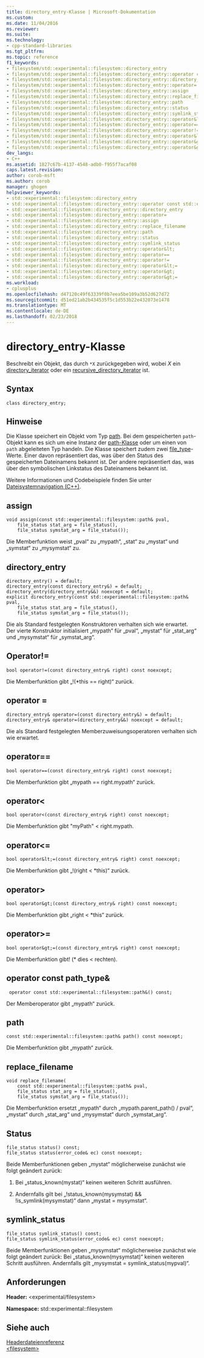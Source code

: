 ```yaml
---
title: directory_entry-Klasse | Microsoft-Dokumentation
ms.custom: 
ms.date: 11/04/2016
ms.reviewer: 
ms.suite: 
ms.technology:
- cpp-standard-libraries
ms.tgt_pltfrm: 
ms.topic: reference
f1_keywords:
- filesystem/std::experimental::filesystem::directory_entry
- filesystem/std::experimental::filesystem::directory_entry::operator const std::experimental::filesystem::path &
- filesystem/std::experimental::filesystem::directory_entry::directory_entry
- filesystem/std::experimental::filesystem::directory_entry::operator=
- filesystem/std::experimental::filesystem::directory_entry::assign
- filesystem/std::experimental::filesystem::directory_entry::replace_filename
- filesystem/std::experimental::filesystem::directory_entry::path
- filesystem/std::experimental::filesystem::directory_entry::status
- filesystem/std::experimental::filesystem::directory_entry::symlink_status
- filesystem/std::experimental::filesystem::directory_entry::operator&lt;
- filesystem/std::experimental::filesystem::directory_entry::operator==
- filesystem/std::experimental::filesystem::directory_entry::operator!=
- filesystem/std::experimental::filesystem::directory_entry::operator&lt;=
- filesystem/std::experimental::filesystem::directory_entry::operator&gt;
- filesystem/std::experimental::filesystem::directory_entry::operator&gt;=
dev_langs:
- C++
ms.assetid: 1827c67b-4137-4548-adb0-f955f7acaf08
caps.latest.revision: 
author: corob-msft
ms.author: corob
manager: ghogen
helpviewer_keywords:
- std::experimental::filesystem::directory_entry
- std::experimental::filesystem::directory_entry::operator const std::experimental::filesystem::path &
- std::experimental::filesystem::directory_entry::directory_entry
- std::experimental::filesystem::directory_entry::operator=
- std::experimental::filesystem::directory_entry::assign
- std::experimental::filesystem::directory_entry::replace_filename
- std::experimental::filesystem::directory_entry::path
- std::experimental::filesystem::directory_entry::status
- std::experimental::filesystem::directory_entry::symlink_status
- std::experimental::filesystem::directory_entry::operator&lt;
- std::experimental::filesystem::directory_entry::operator==
- std::experimental::filesystem::directory_entry::operator!=
- std::experimental::filesystem::directory_entry::operator&lt;=
- std::experimental::filesystem::directory_entry::operator&gt;
- std::experimental::filesystem::directory_entry::operator&gt;=
ms.workload:
- cplusplus
ms.openlocfilehash: d47120c49f63339f0b7eea5be109a3b52d627d72
ms.sourcegitcommit: d51ed21ab2b434535f5c1d553b22e432073e1478
ms.translationtype: MT
ms.contentlocale: de-DE
ms.lasthandoff: 02/23/2018
---
```

# <a name="directoryentry-class"></a>directory_entry-Klasse
Beschreibt ein Objekt, das durch `*X` zurückgegeben wird, wobei *X* ein [directory_iterator](../standard-library/directory-iterator-class.md) oder ein [recursive_directory_iterator](../standard-library/recursive-directory-iterator-class.md) ist.  
  
## <a name="syntax"></a>Syntax  
  
```  
class directory_entry;  
```  
  
## <a name="remarks"></a>Hinweise  
 Die Klasse speichert ein Objekt vom Typ [path](../standard-library/path-class.md). Bei dem gespeicherten `path`-Objekt kann es sich um eine Instanz der [path-Klasse](../standard-library/path-class.md) oder um einen von `path` abgeleiteten Typ handeln. Die Klasse speichert zudem zwei [file_type](../standard-library/filesystem-enumerations.md#file_type)-Werte. Einer davon repräsentiert das, was über den Status des gespeicherten Dateinamens bekannt ist. Der andere repräsentiert das, was über den symbolischen Linkstatus des Dateinamens bekannt ist.  
  
 Weitere Informationen und Codebeispiele finden Sie unter [Dateisystemnavigation (C++)](../standard-library/file-system-navigation.md).  
  
## <a name="assign"></a>assign  
  
```  
void assign(const std::experimental::filesystem::path& pval,  
    file_status stat_arg = file_status(),  
    file_status symstat_arg = file_status());
```  
  
 Die Memberfunktion weist „pval“ zu „mypath“, „stat“ zu „mystat“ und „symstat“ zu „mysymstat“ zu.  
  
## <a name="directoryentry"></a>directory_entry  
  
```  
directory_entry() = default;  
directory_entry(const directory_entry&) = default;  
directory_entry(directory_entry&&) noexcept = default;  
explicit directory_entry(const std::experimental::filesystem::path& pval,  
    file_status stat_arg = file_status(),  
    file_status symstat_arg = file_status());
```  
  
 Die als Standard festgelegten Konstruktoren verhalten sich wie erwartet. Der vierte Konstruktor initialisiert „mypath“ für „pval“, „mystat“ für „stat_arg“ und „mysymstat“ für „symstat_arg“.  
  
## <a name="operator"></a>Operator!=  
  
```  
bool operator!=(const directory_entry& right) const noexcept;  
```  
  
 Die Memberfunktion gibt „!(*this == right)“ zurück.  
  
## <a name="operator"></a>operator =  
  
```  
directory_entry& operator=(const directory_entry&) = default;  
directory_entry& operator=(directory_entry&&) noexcept = default;  
```  
  
 Die als Standard festgelegten Memberzuweisungsoperatoren verhalten sich wie erwartet.  
  
## <a name="operator"></a>operator==  
  
```  
bool operator==(const directory_entry& right) const noexcept;  
```  
  
 Die Memberfunktion gibt „mypath == right.mypath“ zurück.  
  
## <a name="operatorlt"></a>operator&lt;  
  
```  
bool operator<(const directory_entry& right) const noexcept;  
```  
  
 Die Memberfunktion gibt "myPath" &lt; right.mypath.  
  
## <a name="operatorlt"></a>operator&lt;=  
  
```  
bool operator&lt;=(const directory_entry& right) const noexcept;  
```  
  
 Die Memberfunktion gibt „!(right \< *this)“ zurück.  
  
## <a name="operatorgt"></a>operator&gt;  
  
```  
bool operator&gt;(const directory_entry& right) const noexcept;  
```  
  
 Die Memberfunktion gibt „right \< *this“ zurück.  
  
## <a name="operatorgt"></a>operator&gt;=  
  
```  
bool operator&gt;=(const directory_entry& right) const noexcept;  
```  
  
 Die Memberfunktion gibt! (* dies \< rechten).  
  
## <a name="operator-const-pathtype"></a>operator const path_type&  
  
``` 
 operator const std::experimental::filesystem::path&() const; 
```  
  
 Der Memberoperator gibt „mypath“ zurück.  
  
## <a name="path"></a>path  
  
```  
const std::experimental::filesystem::path& path() const noexcept;  
```  
  
 Die Memberfunktion gibt „mypath“ zurück.  
  
## <a name="replacefilename"></a>replace_filename  
  
```  
void replace_filename(
    const std::experimental::filesystem::path& pval,  
    file_status stat_arg = file_status(),  
    file_status symstat_arg = file_status());
```  
  
 Die Memberfunktion ersetzt „mypath“ durch „mypath.parent_path() / pval“, „mystat“ durch „stat_arg“ und „mysymstat“ durch „symstat_arg“.  
  
## <a name="status"></a>Status  
  
```  
file_status status() const; 
file_status status(error_code& ec) const noexcept;  
```  
  
 Beide Memberfunktionen geben „mystat“ möglicherweise zunächst wie folgt geändert zurück:  
  
1.  Bei „status_known(mystat)“ keinen weiteren Schritt ausführen.  
  
2.  Andernfalls gilt bei „!status_known(mysymstat) && !is_symlink(mysymstat)“ dann „mystat = mysymstat“.  
  
## <a name="symlinkstatus"></a>symlink_status  
  
```  
file_status symlink_status() const; 
file_status symlink_status(error_code& ec) const noexcept;  
```  
  
 Beide Memberfunktionen geben „mysymstat“ möglicherweise zunächst wie folgt geändert zurück: Bei „status_known(mysymstat)“ keinen weiteren Schritt ausführen. Andernfalls gilt „mysymstat = symlink_status(mypval)“.  
  
## <a name="requirements"></a>Anforderungen  
 **Header:** \<experimental/filesystem&gt;  
  
 **Namespace:** std::experimental::filesystem  
  
## <a name="see-also"></a>Siehe auch  
 [Headerdateienreferenz](../standard-library/cpp-standard-library-header-files.md)   
 [\<filesystem&gt;](../standard-library/filesystem.md)

